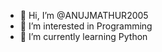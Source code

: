 - 👋 Hi, I’m @ANUJMATHUR2005
- 👀 I’m interested in Programming
- 🌱 I’m currently learning Python

<!---
ANUJMATHUR2005/ANUJMATHUR2005 is a ✨ special ✨ repository because its `README.md` (this file) appears on your GitHub profile.
You can click the Preview link to take a look at your changes.
--->
